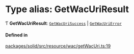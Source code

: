 # Type alias: GetWacUriResult

Ƭ **GetWacUriResult**: [`GetWacUriSuccess`](../interfaces/GetWacUriSuccess.md) \| [`GetWacUriError`](GetWacUriError.md)

#### Defined in

[packages/solid/src/resource/wac/getWacUri.ts:19](https://github.com/o-development/ldo/blob/e8bb8b1/packages/solid/src/resource/wac/getWacUri.ts#L19)
